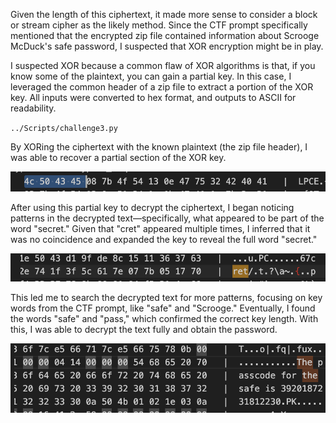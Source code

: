 Given the length of this ciphertext, it made more sense to consider a block or stream cipher as the likely method. 
Since the CTF prompt specifically mentioned that the encrypted zip file contained information about Scrooge McDuck's safe password, I suspected that XOR encryption might be in play.

I suspected XOR because a common flaw of XOR algorithms is that, if you know some of the plaintext, you can gain a partial key. 
In this case, I leveraged the common header of a zip file to extract a portion of the XOR key. 
All inputs were converted to hex format, and outputs to ASCII for readability.

`../Scripts/challenge3.py`

By XORing the ciphertext with the known plaintext (the zip file header), I was able to recover a partial section of the XOR key.

![Partial key gained from zip header plaintext](../Media/partialKey_ch3.png)

After using this partial key to decrypt the ciphertext, I began noticing patterns in the decrypted text—specifically, what appeared to be part of the word "secret." 
Given that "cret" appeared multiple times, I inferred that it was no coincidence and expanded the key to reveal the full word "secret."

![Repitition in plaintext: partial word, secret](../Media/repitition_ch3.png)

This led me to search the decrypted text for more patterns, focusing on key words from the CTF prompt, like "safe" and "Scrooge." 
Eventually, I found the words "safe" and "pass," which confirmed the correct key length. 
With this, I was able to decrypt the text fully and obtain the password.

![Flag found for Challenge 3](../Media/flagFound_ch3.png)